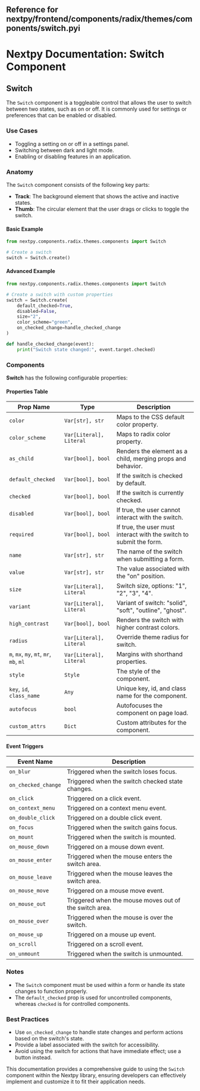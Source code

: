 ##  Reference for nextpy/frontend/components/radix/themes/components/switch.pyi

# Nextpy Documentation: Switch Component

## Switch

The `Switch` component is a toggleable control that allows the user to switch between two states, such as on or off. It is commonly used for settings or preferences that can be enabled or disabled.

### Use Cases
- Toggling a setting on or off in a settings panel.
- Switching between dark and light mode.
- Enabling or disabling features in an application.

### Anatomy
The `Switch` component consists of the following key parts:
- **Track**: The background element that shows the active and inactive states.
- **Thumb**: The circular element that the user drags or clicks to toggle the switch.

#### Basic Example
```python
from nextpy.components.radix.themes.components import Switch

# Create a switch
switch = Switch.create()
```

#### Advanced Example
```python
from nextpy.components.radix.themes.components import Switch

# Create a switch with custom properties
switch = Switch.create(
    default_checked=True,
    disabled=False,
    size="2",
    color_scheme="green",
    on_checked_change=handle_checked_change
)

def handle_checked_change(event):
    print("Switch state changed:", event.target.checked)
```

### Components

**Switch** has the following configurable properties:

#### Properties Table
Prop Name          | Type                   | Description
-------------------|------------------------|----------------------------
`color`            | `Var[str], str`        | Maps to the CSS default color property.
`color_scheme`     | `Var[Literal], Literal`| Maps to radix color property.
`as_child`         | `Var[bool], bool`      | Renders the element as a child, merging props and behavior.
`default_checked`  | `Var[bool], bool`      | If the switch is checked by default.
`checked`          | `Var[bool], bool`      | If the switch is currently checked.
`disabled`         | `Var[bool], bool`      | If true, the user cannot interact with the switch.
`required`         | `Var[bool], bool`      | If true, the user must interact with the switch to submit the form.
`name`             | `Var[str], str`        | The name of the switch when submitting a form.
`value`            | `Var[str], str`        | The value associated with the "on" position.
`size`             | `Var[Literal], Literal`| Switch size, options: "1", "2", "3", "4".
`variant`          | `Var[Literal], Literal`| Variant of switch: "solid", "soft", "outline", "ghost".
`high_contrast`    | `Var[bool], bool`      | Renders the switch with higher contrast colors.
`radius`           | `Var[Literal], Literal`| Override theme radius for switch.
`m`, `mx`, `my`, `mt`, `mr`, `mb`, `ml` | `Var[Literal], Literal`| Margins with shorthand properties.
`style`            | `Style`                | The style of the component.
`key`, `id`, `class_name` | `Any`           | Unique key, id, and class name for the component.
`autofocus`        | `bool`                 | Autofocuses the component on page load.
`custom_attrs`     | `Dict`                 | Custom attributes for the component.

#### Event Triggers
Event Name             | Description
-----------------------|----------------------------
`on_blur`              | Triggered when the switch loses focus.
`on_checked_change`    | Triggered when the switch checked state changes.
`on_click`             | Triggered on a click event.
`on_context_menu`      | Triggered on a context menu event.
`on_double_click`      | Triggered on a double click event.
`on_focus`             | Triggered when the switch gains focus.
`on_mount`             | Triggered when the switch is mounted.
`on_mouse_down`        | Triggered on a mouse down event.
`on_mouse_enter`       | Triggered when the mouse enters the switch area.
`on_mouse_leave`       | Triggered when the mouse leaves the switch area.
`on_mouse_move`        | Triggered on a mouse move event.
`on_mouse_out`         | Triggered when the mouse moves out of the switch area.
`on_mouse_over`        | Triggered when the mouse is over the switch.
`on_mouse_up`          | Triggered on a mouse up event.
`on_scroll`            | Triggered on a scroll event.
`on_unmount`           | Triggered when the switch is unmounted.

### Notes
- The `Switch` component must be used within a form or handle its state changes to function properly.
- The `default_checked` prop is used for uncontrolled components, whereas `checked` is for controlled components.

### Best Practices
- Use `on_checked_change` to handle state changes and perform actions based on the switch's state.
- Provide a label associated with the switch for accessibility.
- Avoid using the switch for actions that have immediate effect; use a button instead.

This documentation provides a comprehensive guide to using the `Switch` component within the Nextpy library, ensuring developers can effectively implement and customize it to fit their application needs.